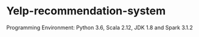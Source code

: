 # Yelp-recommendation-system
Programming Environment:
Python 3.6, Scala 2.12, JDK 1.8 and Spark 3.1.2
